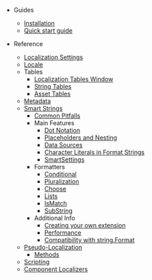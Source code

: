 * Guides
  * [Installation](Installation.md)
  * [Quick start guide](QuickStartGuide.md)

* Reference
  * [Localization Settings](LocalizationSettings.md)
  * [Locale](Locale.md)
  * Tables
    * [Localization Tables Window](LocalizationTablesWindow.md)
    * [String Tables](StringTables.md)
    * [Asset Tables](AssetTables.md)
  * [Metadata](Metadata.md)
  * [Smart Strings](SmartStrings.md)
    * [Common Pitfalls](Common-Pitfalls.md)
    * Main Features
      * [Dot Notation](Dot-Notation.md)
      * [Placeholders and Nesting](Placeholders-and-Nesting.md)
      * [Data Sources](Data-Sources.md)
      * [Character Literals in Format Strings](Character-Literals-in-Format-Strings.md)
      * [SmartSettings](SmartSettings.md)
    * Formatters
      * [Conditional](Conditional.md)
      * [Pluralization](Pluralization.md)
      * [Choose](Choose.md)
      * [Lists](Lists.md)
      * [IsMatch](IsMatch.md)
      * [SubString](SubString.md)
    * Additional Info
      * [Creating your own extension](Writing-an-Extension.md)
      * [Performance](Performance.md)
      * [Compatibility with string.Format](Compatibility-with-string.Format.md)
  * [Pseudo-Localization](Pseudo-Localization.md)
    * [Methods](Pseudo-Localization-Methods.md)
  * [Scripting](Scripting.md)
  * [Component Localizers](ComponentLocalizers.md)
